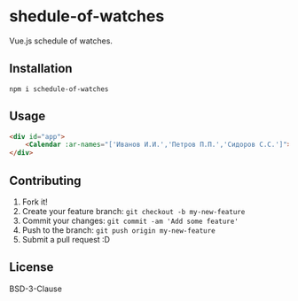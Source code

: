 # shedule-of-watches

 Vue.js schedule of watches.

## Installation

`npm i schedule-of-watches `

## Usage

```html
<div id="app">
    <Calendar :ar-names="['Иванов И.И.','Петров П.П.','Сидоров С.С.']"></Calendar>
</div>
```

## Contributing

1. Fork it!
2. Create your feature branch: `git checkout -b my-new-feature`
3. Commit your changes: `git commit -am 'Add some feature'`
4. Push to the branch: `git push origin my-new-feature`
5. Submit a pull request :D


## License

BSD-3-Clause


